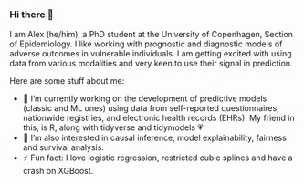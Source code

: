 ### Hi there 👋
I am Alex (he/him), a PhD student at the University of Copenhagen, Section of Epidemiology. I like working with prognostic and diagnostic models of adverse outcomes in vulnerable individuals. I am getting excited with using data from various modalities and very keen to use their signal in prediction. 

Here are some stuff about me:

- 🔭 I’m currently working on the development of predictive models (classic and ML ones) using data from self-reported questionnaires, nationwide registries, and electronic health records (EHRs). My friend in this, is R, along with tidyverse and tidymodels :heartpulse:
- 🌱 I’m also interested in causal inference, model explainability, fairness and survival analysis.
- ⚡ Fun fact: I love logistic regression, restricted cubic splines and have a crash on XGBoost.
